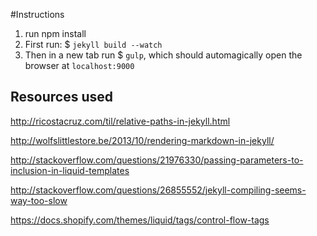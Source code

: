 #Instructions

1. run npm install
2. First run: $ `jekyll build --watch` 
3. Then in a new tab run $ `gulp`, which should automagically open the browser at `localhost:9000` 


## Resources used

http://ricostacruz.com/til/relative-paths-in-jekyll.html

http://wolfslittlestore.be/2013/10/rendering-markdown-in-jekyll/

http://stackoverflow.com/questions/21976330/passing-parameters-to-inclusion-in-liquid-templates

http://stackoverflow.com/questions/26855552/jekyll-compiling-seems-way-too-slow


https://docs.shopify.com/themes/liquid/tags/control-flow-tags
